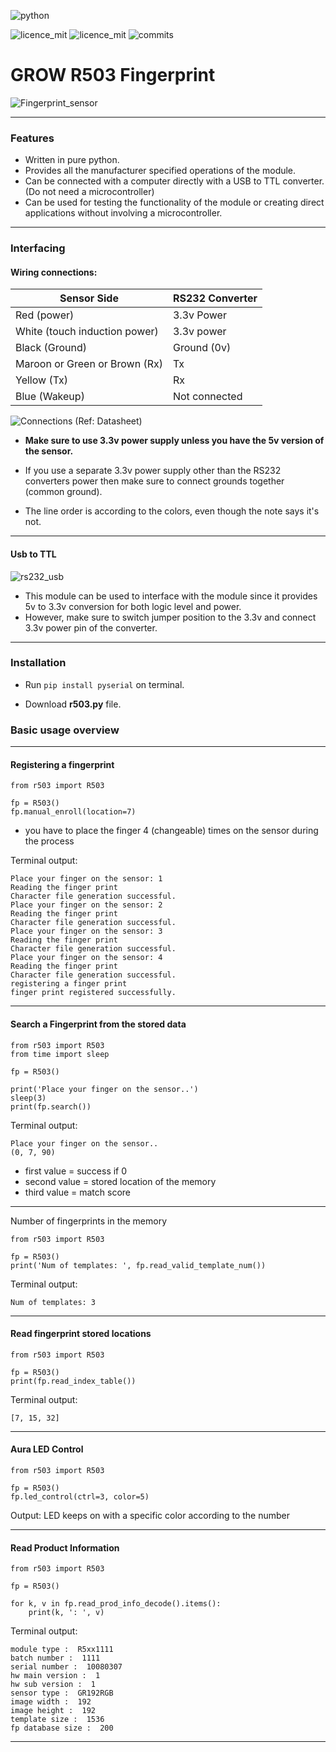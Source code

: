 ![python](https://img.shields.io/badge/Python-3776AB.svg?style=for-the-badge&logo=Python&logoColor=white)

![licence_mit](https://img.shields.io/badge/python-3.6+-blue)
![licence_mit](https://img.shields.io/badge/licence-MIT-orange)
![commits](https://img.shields.io/github/last-commit/rshcs/Grow-R503-Finger-Print)


# GROW R503 Fingerprint 

![Fingerprint_sensor](https://i.ibb.co/Z2rnD0K/seonsor.jpg)

---

### Features

* Written in pure python.
* Provides all the manufacturer specified operations of the module.
* Can be connected with a computer directly with a USB to TTL converter. (Do not need a microcontroller)
* Can be used for testing the functionality of the module or creating direct applications without involving a microcontroller.

---

### Interfacing
#### Wiring connections:

|Sensor Side|RS232 Converter|
|---|---|
|Red (power)|3.3v Power|
|White (touch induction power)|3.3v power|
|Black (Ground)|Ground (0v)|
|Maroon or Green or Brown (Rx)|Tx|
|Yellow  (Tx)|Rx|
|Blue (Wakeup)|Not connected|

![Connections](https://i.ibb.co/SyXvZ2G/connections.png)
(Ref: Datasheet)

* **Make sure to use 3.3v power supply unless you have the 5v version of the sensor.**

* If you use a separate 3.3v power supply other than the RS232 converters power then make sure to connect grounds together (common ground).

* The line order is according to the colors, even though the note says it's not.

--- 

#### Usb to TTL
![rs232_usb](https://i.ibb.co/nmkbvb3/usb-to-rs232.png)
* This module can be used to interface with the module since it provides 5v to 3.3v conversion for both logic level and power.
* However, make sure to switch jumper position to the 3.3v and connect 3.3v power pin of the converter.

---

### Installation

* Run `pip install pyserial` on terminal.

* Download **r503.py** file.

### Basic usage overview

---
#### Registering a fingerprint

    from r503 import R503

    fp = R503()
    fp.manual_enroll(location=7)

* you have to place the finger 4 (changeable) times on the sensor during the process

Terminal output:

    Place your finger on the sensor: 1
    Reading the finger print
    Character file generation successful.
    Place your finger on the sensor: 2
    Reading the finger print
    Character file generation successful.
    Place your finger on the sensor: 3
    Reading the finger print
    Character file generation successful.
    Place your finger on the sensor: 4
    Reading the finger print
    Character file generation successful.
    registering a finger print
    finger print registered successfully.

---

#### Search a Fingerprint from the stored data

    from r503 import R503
    from time import sleep
    
    fp = R503()
    
    print('Place your finger on the sensor..')
    sleep(3)
    print(fp.search())

Terminal output:

    Place your finger on the sensor..
    (0, 7, 90)

* first value = success if 0
* second value = stored location of the memory
* third value = match score

---

Number of fingerprints in the memory

    from r503 import R503
    
    fp = R503()
    print('Num of templates: ', fp.read_valid_template_num())

Terminal output:

    Num of templates: 3

---
#### Read fingerprint stored locations

    from r503 import R503
    
    fp = R503()
    print(fp.read_index_table())

Terminal output:

    [7, 15, 32]

---

#### Aura LED Control

    from r503 import R503
    
    fp = R503()
    fp.led_control(ctrl=3, color=5)

Output: LED keeps on with a specific color according to the number

---
#### Read Product Information

    from r503 import R503
    
    fp = R503()

    for k, v in fp.read_prod_info_decode().items():
        print(k, ': ', v)

Terminal output:

    module type :  R5xx1111
    batch number :  1111
    serial number :  10080307
    hw main version :  1
    hw sub version :  1
    sensor type :  GR192RGB
    image width :  192
    image height :  192
    template size :  1536
    fp database size :  200

---




